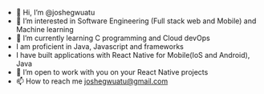 - 👋 Hi, I’m @joshegwuatu
- 👀 I’m interested in Software Engineering (Full stack web and Mobile) and Machine learning
- 🌱 I’m currently learning C programming and Cloud devOps 
- I am proficient in Java, Javascript and frameworks
- I have built applications with React Native for Mobile(IoS and Android), Java
- 💞️ I’m open to work with you on your React Native projects
- 📫 How to reach me joshegwuatu@gmail.com

<!---
joshegwuatu/joshegwuatu is a ✨ special ✨ repository because its `README.md` (this file) appears on your GitHub profile.
You can click the Preview link to take a look at your changes.
--->

